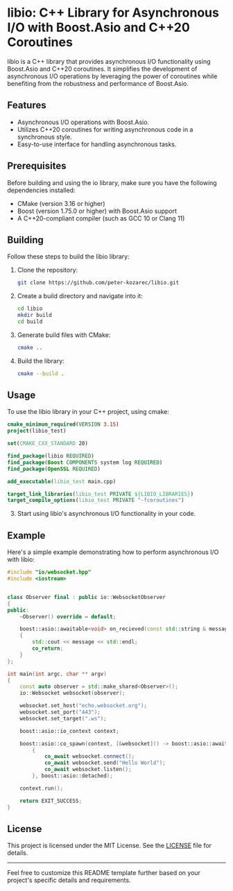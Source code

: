 # libio: C++ Library for Asynchronous I/O with Boost.Asio and C++20 Coroutines

libio is a C++ library that provides asynchronous I/O functionality using Boost.Asio and C++20 coroutines. It simplifies the development of asynchronous I/O operations by leveraging the power of coroutines while benefiting from the robustness and performance of Boost.Asio.

## Features

- Asynchronous I/O operations with Boost.Asio.
- Utilizes C++20 coroutines for writing asynchronous code in a synchronous style.
- Easy-to-use interface for handling asynchronous tasks.

## Prerequisites

Before building and using the io library, make sure you have the following dependencies installed:

- CMake (version 3.16 or higher)
- Boost (version 1.75.0 or higher) with Boost.Asio support
- A C++20-compliant compiler (such as GCC 10 or Clang 11)

## Building

Follow these steps to build the libio library:

1. Clone the repository:

   ```bash
   git clone https://github.com/peter-kozarec/libio.git
   ```

2. Create a build directory and navigate into it:

   ```bash
   cd libio
   mkdir build
   cd build
   ```

3. Generate build files with CMake:

   ```bash
   cmake ..
   ```

4. Build the library:

   ```bash
   cmake --build .
   ```

## Usage

To use the libio library in your C++ project, using cmake:

   ```cmake
   cmake_minimum_required(VERSION 3.15)
   project(libio_test)

   set(CMAKE_CXX_STANDARD 20)
   
   find_package(libio REQUIRED)
   find_package(Boost COMPONENTS system log REQUIRED)
   find_package(OpenSSL REQUIRED)
   
   add_executable(libio_test main.cpp)
   
   target_link_libraries(libio_test PRIVATE ${LIBIO_LIBRARIES})
   target_compile_options(libio_test PRIVATE "-fcoroutines")
   ```

3. Start using libio's asynchronous I/O functionality in your code.

## Example

Here's a simple example demonstrating how to perform asynchronous I/O with libio:

```cpp
#include "io/websocket.hpp"
#include <iostream>


class Observer final : public io::WebsocketObserver
{
public:
    ~Observer() override = default;

    boost::asio::awaitable<void> on_recieved(const std::string & message)
    {
        std::cout << message << std::endl;
        co_return;
    }
};

int main(int argc, char ** argv)
{
    const auto observer = std::make_shared<Observer>();
    io::Websocket websocket(observer);

    websocket.set_host("echo.websocket.org");
    websocket.set_port("443");
    websocket.set_target(".ws");

    boost::asio::io_context context;

    boost::asio::co_spawn(context, [&websocket]() -> boost::asio::awaitable<void>
        {
            co_await websocket.connect();
            co_await websocket.send("Hello World");
            co_await websocket.listen();
        }, boost::asio::detached);

    context.run();

    return EXIT_SUCCESS;
}

```

## License

This project is licensed under the MIT License. See the [LICENSE](LICENSE) file for details.

---

Feel free to customize this README template further based on your project's specific details and requirements.